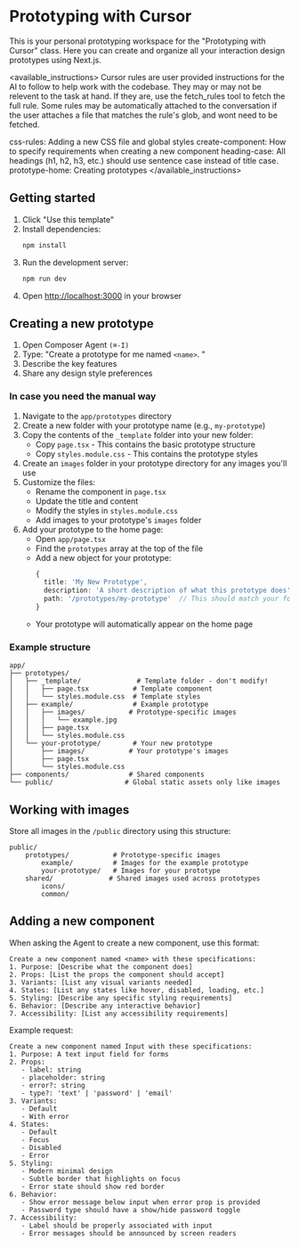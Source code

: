 # Prototyping with Cursor

This is your personal prototyping workspace for the "Prototyping with Cursor" class. Here you can create and organize all your interaction design prototypes using Next.js.

<available_instructions>
Cursor rules are user provided instructions for the AI to follow to help work with the codebase.
They may or may not be relevent to the task at hand. If they are, use the fetch_rules tool to fetch the full rule.
Some rules may be automatically attached to the conversation if the user attaches a file that matches the rule's glob, and wont need to be fetched.

css-rules: Adding a new CSS file and global styles
create-component: How to specify requirements when creating a new component
heading-case: All headings (h1, h2, h3, etc.) should use sentence case instead of title case.
prototype-home: Creating prototypes
</available_instructions>

## Getting started

1. Click "Use this template"
2. Install dependencies:
   ```bash
   npm install
   ```
3. Run the development server:
   ```bash
   npm run dev
   ```
4. Open [http://localhost:3000](http://localhost:3000) in your browser

## Creating a new prototype

1. Open Composer Agent `(⌘-I)`
2. Type: "Create a prototype for me named `<name>`. "
3. Describe the key features
4. Share any design style preferences

### In case you need the manual way

1. Navigate to the `app/prototypes` directory
2. Create a new folder with your prototype name (e.g., `my-prototype`)
3. Copy the contents of the `_template` folder into your new folder:
   - Copy `page.tsx` - This contains the basic prototype structure
   - Copy `styles.module.css` - This contains the prototype styles
4. Create an `images` folder in your prototype directory for any images you'll use
5. Customize the files:
   - Rename the component in `page.tsx`
   - Update the title and content
   - Modify the styles in `styles.module.css`
   - Add images to your prototype's `images` folder
6. Add your prototype to the home page:
   - Open `app/page.tsx`
   - Find the `prototypes` array at the top of the file
   - Add a new object for your prototype:
     ```typescript
     {
       title: 'My New Prototype',
       description: 'A short description of what this prototype does',
       path: '/prototypes/my-prototype'  // This should match your folder name
     }
     ```
   - Your prototype will automatically appear on the home page

### Example structure
```
app/
├── prototypes/
│   ├── _template/              # Template folder - don't modify!
│   │   ├── page.tsx           # Template component
│   │   └── styles.module.css  # Template styles
│   ├── example/               # Example prototype
│   │   ├── images/           # Prototype-specific images
│   │   │   └── example.jpg
│   │   ├── page.tsx
│   │   └── styles.module.css
│   └── your-prototype/        # Your new prototype
│       ├── images/           # Your prototype's images
│       ├── page.tsx
│       └── styles.module.css
├── components/               # Shared components
└── public/                  # Global static assets only like images
```

## Working with images

Store all images in the `/public` directory using this structure:

```
public/
    prototypes/           # Prototype-specific images
        example/          # Images for the example prototype
        your-prototype/   # Images for your prototype
    shared/              # Shared images used across prototypes
        icons/
        common/
```

## Adding a new component

When asking the Agent to create a new component, use this format:

```
Create a new component named <name> with these specifications:
1. Purpose: [Describe what the component does]
2. Props: [List the props the component should accept]
3. Variants: [List any visual variants needed]
4. States: [List any states like hover, disabled, loading, etc.]
5. Styling: [Describe any specific styling requirements]
6. Behavior: [Describe any interactive behavior]
7. Accessibility: [List any accessibility requirements]
```

Example request:
```
Create a new component named Input with these specifications:
1. Purpose: A text input field for forms
2. Props:
   - label: string
   - placeholder: string
   - error?: string
   - type?: 'text' | 'password' | 'email'
3. Variants:
   - Default
   - With error
4. States:
   - Default
   - Focus
   - Disabled
   - Error
5. Styling:
   - Modern minimal design
   - Subtle border that highlights on focus
   - Error state should show red border
6. Behavior:
   - Show error message below input when error prop is provided
   - Password type should have a show/hide password toggle
7. Accessibility:
   - Label should be properly associated with input
   - Error messages should be announced by screen readers
```